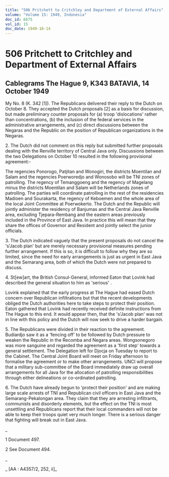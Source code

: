 ```yaml
---
title: "506 Pritchett to Critchley and Department of External Affairs"
volume: "Volume 15: 1949, Indonesia"
doc_id: 6675
vol_id: 15
doc_date: 1949-10-14
---
```


# 506 Pritchett to Critchley and Department of External Affairs

## Cablegrams The Hague 9, K343 BATAVIA, 14 October 1949

My No. 8 (K. 342 [1]). The Republicans delivered their reply to the Dutch on October 8. They accepted the Dutch proposals [2] as a basis for discussion, but made preliminary counter proposals for (a) troop 'dislocations' rather than concentrations, (b) the inclusion of the federal services in the administrative arrangements, and (c) direct discussions between the Negaras and the Republic on the position of Republican organizations in the Negaras.

2\. The Dutch did not comment on this reply but submitted further proposals dealing with the Renville territory of Central Java only. Discussions between the two Delegations on October 10 resulted in the following provisional agreement:-

The regencies Ponorogo, Patjitan and Wonogiri, the districts Moentilan and Salam and the regencies Poerworedjo and Wonosobo will be TNI zones of patrolling. The regency of Temanggoeng and the regency of Magelang minus the districts Moentilan and Salam will be Netherlands zones of patrolling. The parties will coordinate patrolling in the rest of the residencies Madioen and Sourakarta, the regency of Keboemen and the whole area of the local Joint Committee at Poerwokerto. The Dutch and the Republic will jointly administer the residency of Banjumas and the Central Java Renville area, excluding Tjepara-Rembang and the eastern areas previously included in the Province of East Java. In practice this will mean that they share the offices of Governor and Resident and jointly select the junior officials.

3\. The Dutch indicated vaguely that the present proposals do not cancel the 's'Jacob plan' but are merely necessary provisional measures pending further arrangement. If this is so, it is difficult to follow why they are so limited, since the need for early arrangements is just as urgent in East Java and the Semarang area, both of which the Dutch were not prepared to discuss.

4\. St[ew]art, the British Consul-General, informed Eaton that Lovink had described the general situation to him as 'serious' .

Lovink explained that the early progress at The Hague had eased Dutch concern over Republican infiltrations but that the recent developments obliged the Dutch authorities here to take steps to protect their position. Eaton gathered that Lovink had recently received definite instructions from The Hague to this end. It would appear then, that the 's'Jacob plan' was not in line with this policy and the Dutch will now seek to drive a harder bargain.

5\. The Republicans were divided in their reaction to the agreement. Budiardjo saw it as a 'fencing off' to be followed by Dutch pressure to weaken the Republic in the Recomba and Negara areas. Wongsonegoro was more sanguine and regarded the agreement as a 'first step' towards a general settlement. The Delegation left for Djocja on Tuesday to report to the Cabinet. The Central Joint Board will meet on Friday afternoon to formalise the agreement or to make other arrangements. UNCI will propose that a military sub-committee of the Board immediately draw up overall arrangements for all Java for the allocation of patrolling responsibilities through either delineations or co-ordinated patrolling.

6\. The Dutch have already begun to 'protect their position' and are making large scale arrests of TNI and Republican civil officers in East Java and the Semarang-Pekalongan area. They claim that they are arresting infiltrants, communists and disorderly elements, but the effect on the TNI is most unsettling and Republicans report that their local commanders will not be able to keep their troops quiet very much longer. There is a serious danger that fighting will break out in East Java.

_

1 Document 497.

2 See Document 494.

_

_ [AA : A4357/2, 252, ii]_
